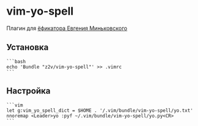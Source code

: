vim-yo-spell
============

Плагин для [ёфикатора Евгения Миньковского][yo]

## Установка

    ```bash
    echo 'Bundle "z2v/vim-yo-spell"' >> .vimrc
    ```

## Настройка

    ```vim
    let g:vim_yo_spell_dict = $HOME . '/.vim/bundle/vim-yo-spell/yo.txt'
    nnoremap <Leader>yo :pyf ~/.vim/bundle/vim-yo-spell/yo.py<CR>
    ```

[yo]: http://python.anabar.ru/yo.htm
